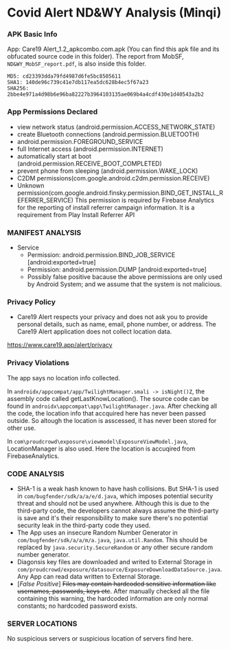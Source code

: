 <!-- # Instuction from slack
When you analyze an app, don't have to write the report straightaway. Note the following:
1. What permissions are being used
2. What features of the device the app is using (e.g., storage, Bluetooth, location, etc.)
3. What is the app's privacy policy.
4. Is the app violating its own privacy policy. How?

For each app, keep a note of these points. At the end of the semester you should compile them in a report.  -->

# Covid Alert ND&WY Analysis (Minqi) 
### APK Basic Info
App: Care19 Alert_1.2_apkcombo.com.apk (You can find this apk file and its obfucated source code in this folder). The report from MobSF, ```ND&WY_MobSF_report.pdf```, is also inside this folder. 

```
MD5: cd23393dda79fd4987d6fe5bc8505611
SHA1: 140de96c739c41e7db117ea5dc628b4ec5f67a23
SHA256: 2bbe4e971a4d98b6e96ba82227b3964103135ae069b4a4cdf430e1d40543a2b2
```

### App Permissions Declared
  - view network status (android.permission.ACCESS_NETWORK_STATE)
  - create Bluetooth connections (android.permission.BLUETOOTH)
  - android.permission.FOREGROUND_SERVICE
  - full Internet access (android.permission.INTERNET)
  - automatically start at boot (android.permission.RECEIVE_BOOT_COMPLETED)
  - prevent phone from sleeping (android.permission.WAKE_LOCK)
  - C2DM permissions(com.google.android.c2dm.permission.RECEIVE)
  - Unknown permission(com.google.android.finsky.permission.BIND_GET_INSTALL_REFERRER_SERVICE) This permission is required by Firebase Analytics for the reporting of install referrer campaign information. It is a requirement from Play Install Referrer API

### MANIFEST ANALYSIS
 <!-- - Broadcast Receiver
   ~~- False Positive. The permission is mained by the Google API used.~~ -->
   <!-- - Detail: (gov.michigan.MiCovidExposure.nearby.ExposureNotificationBroadcastReceiver) is Protected by a permission, but the protection level of the permission should be checked.
   - Permission: com.google.android.gms.nearby.exposurenotification.EXPOSURE_CALLBACK
   [android:exported=true] -->
 - Service 
    - Permission: android.permission.BIND_JOB_SERVICE [android:exported=true]
    - Permission: android.permission.DUMP [android:exported=true]
    - Possibly false positive bacause the above permissions are only used by Android System; and we assume that the system is not malicious.

<!-- ###
Sidenotes: It looks like BIND_JOB_SERVICE and DUMP are requested without declared in the Manifest

DUMP: Allows an application to retrieve state dump information from system services. Not for use by third-party applications.
### -->

 
### Privacy Policy
- Care19 Alert respects your privacy and does not ask you to provide personal details, such as name, email, phone number, or address. The Care19 Alert application does not collect location data.

https://www.care19.app/alert/privacy

### Privacy Violations
The app says no location info collected. 

In `androidx/appcompat/app/TwilightManager.smali -> isNight()Z`, the assembly code called getLastKnowLocation(). The source code can be found in `androidx\appcompat\app\TwilightManager.java`. After checking all the code, the location info that accquired here has never been passed outside. So altough the location is asscessed, it has never been stored for other use.

In `com\proudcrowd\exposure\viewmodel\ExposureViewModel.java`, LocationManager is also used. Here the location is accuqired from FirebaseAnalytics.
<!-- - This file imports and uses `android.location.Location`, `android.location.LocationManager`
- The function c(), from line 602 to 672, access `android.permission.ACCESS_COARSE_LOCATION` and `android.permission.ACCESS_FINE_LOCATION` permissions. Neither of the permission here is declared in the manifest file.
- In function above, it also uses `getLastKnownLocation("network")` to access the location where the user connects to the Internet last time. -->

<!-- Therefore, this is clearly a violation of the privacy policy made on the app official website. -->

### CODE ANALYSIS
<!-- - The App logs information. Sensitive information should never be logged. -->
- SHA-1 is a weak hash known to have hash collisions. But SHA-1 is used in `com/bugfender/sdk/a/a/e/d.java`, which imposes potential security threat and should not be used anywhere. Although this is due to the third-party code, the developers cannot always assume the third-party is save and it's their responsibility to make sure there's no potential security leak in the third-party code they used.
- The App uses an insecure Random Number Generator in `com/bugfender/sdk/a/a/m/a.java`, `java.util.Random`. This should be replaced by `java.security.SecureRandom` or any other secure random number generator.
- Diagonsis key files are downloaded and writed to External Storage in `com/proudcrowd/exposure/datasource/ExposureDownloadDataSource.java`. Any App can read data written to External Storage.
- [*False Positive*] ~~Files may contain hardcoded sensitive information like usernames, passwords, keys etc~~. After manually checked all the file containing this warning, the hardcoded information are only normal constants; no hardcoded password exists.
<!-- - [*False Positive*]~~App uses SQLite Database and execute raw SQL query.~~
  - In `b/s/f.java`, when there is a `execSQL()`, the functions only take in an int and SQLiteDatabase; since we can't do any SQL injection with an int as input, this rawSQL seems to be safe. There is another variable `f2464b` contained an array of Strings. After manually checked all the places that uses this f class:
  ```
  .\gov\michigan\MiCovidExposure\storage\ExposureNotificationDatabase_Impl.java
  .\androidx\work\impl\WorkDatabase_Impl.java
  ```
  The input string array used in both file is hardcoded and then passed to `f2464b`; therefore, this variable should be safe from any injection as well.
- [*False Positive*] ~~App creates temp file. Sensitive information should never be written into a temp file.~~
  - In `b/q/d.java`, the function `public static void a(ZipFile zipFile, ZipEntry zipEntry, File file, String str)` creates the temp file to temperarely store the data from ZipFile input stream.
  - In `b/s/l.java`, the function `public final void a(File file)` uses the temp file to store the input `file`. This function is called in `b\s\l.java` function `public final void b()` to copy database file.
  - In both case, the temperary files are deleted after use. -->


<!-- ### Crypto files
```
c/b/c/a/m0/d.java ECB and CTR used
c/b/c/a/m0/a.java ECB used here
c/b/c/a/m0/g.java CTR mode
``` -->

### SERVER LOCATIONS
No suspicious servers or suspicious location of servers find here.
<!-- 
### URL
HTTP Connection made in `c/a/b/x/f.java`, and http URL find is `http://www.michigan.gov/coronavirus`. This might leak some info when requesting, but it won't cause any later leaking in a normal setting, because the server forces HTTPS on its end after manually testing.

However, since the app allows the use of HTTP, it is vulnerable to Man-In-The-Middle attack. The attacker can talk to the app using HTTP but using HTTPS with the server. There might be potential info leaks made here. -->
